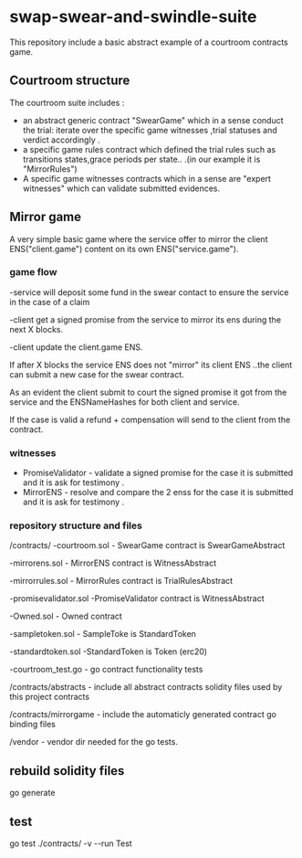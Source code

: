 # swap-swear-and-swindle-suite

This repository include a basic abstract example of a courtroom contracts game.

## Courtroom structure
The courtroom suite includes :
 - an abstract generic contract "SwearGame" which in a sense conduct the trial: iterate over the specific game witnesses ,trial statuses and verdict accordingly .
 - a specific game rules contract which defined the trial rules such as transitions states,grace periods per state..  .(in our example it is "MirrorRules")
 - A specific game witnesses contracts which in a sense are "expert witnesses" which can validate submitted evidences.  


## Mirror game
A very simple basic game where the service offer to mirror the client ENS("client.game") content on its own ENS("service.game").

### game flow
-service will deposit some fund in the swear contact to ensure the service in the case of a claim

-client get a signed promise from the service to mirror its ens during the next X blocks.

-client update the client.game ENS.

If after X blocks the service ENS does not "mirror" its client ENS ..the client can submit a new case for the swear contract.

As an evident the client submit to court the signed promise it got from the service and the ENSNameHashes for both client and service.

If the case is valid a refund + compensation will send to the client from the contract.

### witnesses
 - PromiseValidator - validate a signed promise for the case it is submitted and it is ask for testimony .
 - MirrorENS        - resolve and compare the 2 enss for the case it is submitted and it is ask for testimony .


### repository structure and files
 /contracts/
 -courtroom.sol - SwearGame contract is SwearGameAbstract

 -mirrorens.sol - MirrorENS contract is WitnessAbstract

 -mirrorrules.sol - MirrorRules contract is TrialRulesAbstract

 -promisevalidator.sol -PromiseValidator contract is WitnessAbstract

 -Owned.sol -  Owned contract

 -sampletoken.sol -  SampleToke is StandardToken

 -standardtoken.sol -StandardToken is Token (erc20)

 -courtroom_test.go - go contract functionality tests

 /contracts/abstracts - include all abstract contracts solidity files used by this project contracts

 /contracts/mirrorgame - include the automaticly generated contract go binding files
 
 /vendor     - vendor dir needed for the go tests.

## rebuild solidity files
 go generate
## test
go test ./contracts/ -v --run Test
